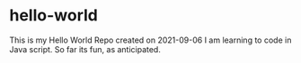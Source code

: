 # hello-world
This is my Hello World Repo created on 2021-09-06
I am learning to code in Java script. So far its fun, as anticipated.
